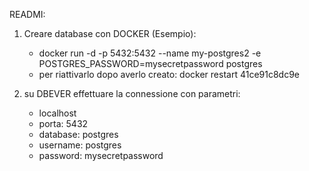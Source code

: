 READMI:

1) Creare database con DOCKER (Esempio):
    - docker run -d -p 5432:5432 --name my-postgres2 -e POSTGRES_PASSWORD=mysecretpassword postgres
    - per riattivarlo dopo averlo creato: docker restart 41ce91c8dc9e
2) su DBEVER effettuare la connessione con parametri:

    - localhost
    - porta: 5432
    - database: postgres
    - username: postgres
    - password: mysecretpassword
   